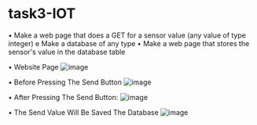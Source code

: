 # task3-IOT
• Make a web page that does a GET for a sensor value (any value of type integer) e Make a database of any type • Make a web page that stores the sensor's value in the database table



• Website Page
![image](https://user-images.githubusercontent.com/107873476/182703257-3b0ac217-298e-439a-9393-254a41227edb.png)



• Before Pressing The Send Button
![image](https://user-images.githubusercontent.com/107873476/182703385-066b0e9a-ef2a-4281-aba1-5e5ade32cc3d.png)



• After Pressing The Send Button:
![image](https://user-images.githubusercontent.com/107873476/182703505-2ff39eb1-ddd6-48fe-accb-bf17021fef73.png)



• The Send Value Will Be Saved The Database
![image](https://user-images.githubusercontent.com/107873476/182703591-dd581669-d5b8-4706-b206-5bebc9e81e7e.png)
